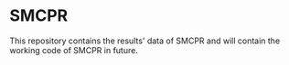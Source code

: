 # SMCPR
This repository contains the results' data of SMCPR and will contain the working code of SMCPR in future.

